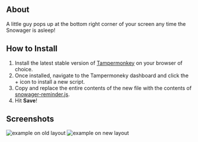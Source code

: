 ## About
A little guy pops up at the bottom right corner of your screen any time the Snowager is asleep!

## How to Install
1. Install the latest stable version of [Tampermonkey](https://www.tampermonkey.net/) on your browser of choice.
2. Once installed, navigate to the Tampermoneky dashboard and click the + icon to install a new script.
3. Copy and replace the entire contents of the new file with the contents of [snowager-reminder.js](https://github.com/neekko/neopets/blob/main/userscripts/snowager-reminder/snowager-reminder.js).
4. Hit **Save**!

## Screenshots
![example on old layout](https://imgur.com/qVhyuFy.png)
![example on new layout](https://imgur.com/j2Ia4bc.png)